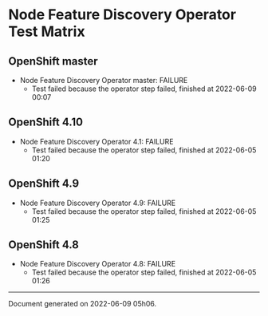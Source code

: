 
Node Feature Discovery Operator Test Matrix
===========================================

OpenShift master
----------------



* Node Feature Discovery Operator master: FAILURE
  - Test failed because the operator step failed, finished at 2022-06-09 00:07






OpenShift 4.10
--------------



* Node Feature Discovery Operator 4.1: FAILURE
  - Test failed because the operator step failed, finished at 2022-06-05 01:20






OpenShift 4.9
-------------



* Node Feature Discovery Operator 4.9: FAILURE
  - Test failed because the operator step failed, finished at 2022-06-05 01:25






OpenShift 4.8
-------------



* Node Feature Discovery Operator 4.8: FAILURE
  - Test failed because the operator step failed, finished at 2022-06-05 01:26






---
Document generated on 2022-06-09 05h06.
